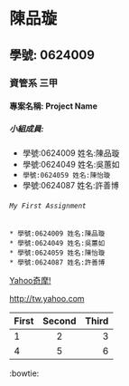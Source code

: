 # 陳品璇

## 學號: 0624009

### 資管系 三甲

#### 專案名稱: Project Name

##### 小組成員:
* 學號:0624009 姓名:陳品璇
* 學號:0624049 姓名:吳蕙如
* `學號:0624059 姓名:陳怡璇`
* 學號:0624087 姓名:許善博

###### `My First Assignment`

```
* 學號:0624009 姓名:陳品璇
* 學號:0624049 姓名:吳蕙如
* 學號:0624059 姓名:陳怡璇
* 學號:0624087 姓名:許善博
```

[Yahoo奇摩!](yahoo.com)

<http://tw.yahoo.com>


| First | Second | Third |
|:------|:------:|------:|
|1|2|3|
|4|5|6|

:bowtie:
